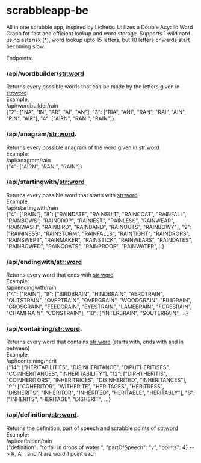 # scrabbleapp-be
All in one scrabble app, inspired by Lichess.
Utilizes a Double Acyclic Word Graph for fast and efficient lookup and word storage. Supports 1 wild card using asterisk (\*), word lookup upto 15 letters, but 10 letters onwards start becoming slow.

Endpoints:
### /api/wordbuilder/<str:word>
Returns every possible words that can be made by the letters given in <str:word> <br />
Example: <br />
/api/wordbuilder/rain <br />
{"2": ["NA", "IN", "AR", "AI", "AN"], "3": ["RIA", "ANI", "RAN", "RAI", "AIN", "RIN", "AIR"], "4": ["AIRN", "RANI", "RAIN"]} <br />

### /api/anagram/<str:word>. 
Returns every possible anagram of the word given in <str:word> <br />
Example:<br />
/api/anagram/rain<br />
{"4": ["AIRN", "RANI", "RAIN"]}<br />

### /api/startingwith/<str:word><br />
Returns every possible word that starts with <str:word><br />
Example:<br />
/api/startingwith/rain<br />
{"4": ["RAIN"], "8": ["RAINDATE", "RAINSUIT", "RAINCOAT", "RAINFALL", "RAINBOWS", "RAINDROP", "RAINIEST", "RAINLESS", "RAINWEAR", "RAINWASH", "RAINBIRD", "RAINBAND", "RAINOUTS", "RAINBOWY"], "9": ["RAININESS", "RAINSTORM", "RAINFALLS", "RAINTIGHT", "RAINDROPS", "RAINSWEPT", "RAINMAKER", "RAINSTICK", "RAINWEARS", "RAINDATES", "RAINBOWED", "RAINCOATS", "RAINPROOF", "RAINWATER",...} <br />

### /api/endingwith/<str:word>
Returns every word that ends with <str:word><br />
Example:<br />
/api/endingwith/rain<br />
{"4": ["RAIN"], "9": ["BIRDBRAIN", "HINDBRAIN", "AEROTRAIN", "OUTSTRAIN", "OVERTRAIN", "OVERGRAIN", "WOODGRAIN", "FILIGRAIN", "GROSGRAIN", "FEEDGRAIN", "EYESTRAIN", "LAMEBRAIN", "FOREBRAIN", "CHAMFRAIN", "CONSTRAIN"], "10": ["INTERBRAIN", "SOUTERRAIN", ...}<br />

### /api/containing/<str:word>. 
Returns every word that contains <str:word> (starts with, ends with and in between) <br />
Example: <br />
/api/containing/herit <br />
{"14": ["HERITABILITIES", "DISINHERITANCE", "DIPHTHERITISES", "COINHERITANCES", "INHERITABILITY"], "12": ["DIPHTHERITIS", "COINHERITORS", "INHERITRICES", "DISINHERITED", "INHERITANCES"], "9": ["COHERITOR", "WITHERITE", "HERITAGES", "HERITRESS", "DISHERITS", "INHERITOR", "INHERITED", "HERITABLE", "HERITABLY"], "8": ["INHERITS", "HERITAGE", "DISHERIT", ...} <br />

### /api/definition/<str:word>. 
Returns the definition, part of speech and scrabble points of <str:word> <br />
Example: <br />
/api/definition/rain <br />
{"definition": "to fall in drops of water ", "partOfSpeech": "v", "points": 4} --> R, A, I and N are word 1 point each <br />
